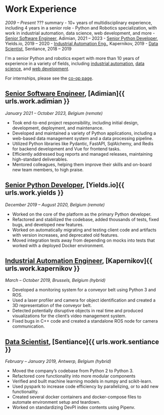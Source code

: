 # Work Experience
_2009 &ndash; Present_
??? summary
    - 10+ years of multidisciplinary experience, including 4 years in a senior role
    - Python and Robotics specialization, with work in industrial automation, data science, web development, and more
    - [Senior Software Engineer](#senior-software-engineer-adimian), Adimian, 2021 &ndash; 2023
    - [Senior Python Developer](#senior-python-developer-yieldsio), Yields.io, 2019 &ndash; 2020
    - [Industrial Automation Eng.](#industrial-automation-engineer-kapernikov), Kapernikov, 2019
    - [Data Scientist](#data-scientist-sentiance), Sentiance, 2018 &ndash; 2019

I'm a senior Python and robotics expert with more than 10 years of experience in a variety of fields, including
[industrial automation](#industrial-automation-engineer-kapernikov),
[data science](#senior-python-developer-yieldsio),
and [web development](#senior-software-engineer-adimian).

For internships, please see the [co-op page](coop.md).

## [Senior Software Engineer](adimian), [Adimian]{{ urls.work.adimian }}
_January 2021 &ndash; October 2023, Belgium (remote)_

- Took end-to-end project responsibility, including initial design, development, deployment, and maintenance.
- Developed and maintained a variety of Python applications, including a web-based data management system and a data processing pipeline.
- Utilized Python libraries like Pydantic, FastAPI, SqlAlchemy, and Redis for backend development and Vue for frontend tasks.
- Efficiently addressed bug reports and managed releases, maintaining high-standard deliverables.
- Mentored colleagues, helping them improve their skills and on-board new team members, to high praise.

## [Senior Python Developer](yields), [Yields.io]{{ urls.work.yields }}
_December 2019 &ndash; August 2020, Belgium (remote)_

- Worked on the core of the platform as the primary Python developer.
- Refactored and stabilized the codebase, added thousands of tests, fixed bugs, and developed new features.
- Worked on automatically migrating and testing client code and artifacts with version increases, and deprecated old features.
- Moved integration tests away from depending on mocks into tests that worked with a deployed Docker environment.

## [Industrial Automation Engineer](kapernikov), [Kapernikov]{{ urls.work.kapernikov }}
_March &ndash; October 2019, Brussels, Belgium (hybrid)_

- Developed a monitoring system for a conveyor belt using Python 3 and ROS.
- Used a laser profiler and camera for object identification and created a 3D representation of the conveyor belt.
- Detected potentially disruptive objects in real time and produced visualizations for the client’s video management system.
- Fixed bugs in C++ code and created a standalone ROS node for camera communication.

## [Data Scientist](sentiance), [Sentiance]{{ urls.work.sentiance }}
_February &ndash; January 2019, Antwerp, Belgium (hybrid)_

- Moved the company’s codebase from Python 2 to Python 3.
- Refactored core functionality into more modular components
- Verified and built machine learning models in numpy and scikit-learn.
- Used pyspark to increase code efficiency by parallelizing, or to add new functionality.
- Created several docker containers and docker-compose files to automate environment setup and teardown.
- Worked on standardizing DevPI index contents using Pipenv.
